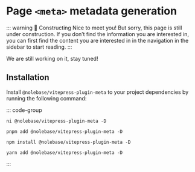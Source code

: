 <script setup>
import packageJSON from '~/packages/vitepress-plugin-meta/package.json'
</script>

# Page `<meta>` metadata generation <Badge type="warning" :text="`Beta v${packageJSON.version}`" />

::: warning 🚧 Constructing
Nice to meet you! But sorry, this page is still under construction. If you don’t find the information you are interested in, you can first find the content you are interested in in the navigation in the sidebar to start reading.
:::

We are still working on it, stay tuned!

## Installation

Install `@nolebase/vitepress-plugin-meta` to your project dependencies by running the following command:

::: code-group

```shell [@antfu/ni]
ni @nolebase/vitepress-plugin-meta -D
```

```shell [pnpm]
pnpm add @nolebase/vitepress-plugin-meta -D
```

```shell [npm]
npm install @nolebase/vitepress-plugin-meta -D
```

```shell [yarn]
yarn add @nolebase/vitepress-plugin-meta -D
```

:::
